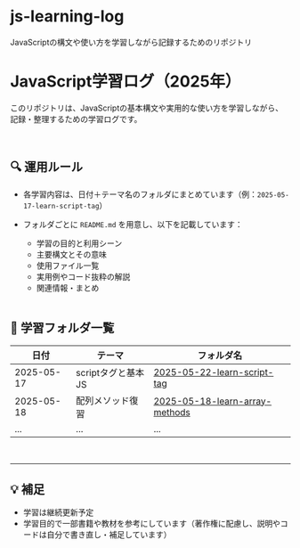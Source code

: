 # js-learning-log
JavaScriptの構文や使い方を学習しながら記録するためのリポジトリ

# JavaScript学習ログ（2025年）

このリポジトリは、JavaScriptの基本構文や実用的な使い方を学習しながら、記録・整理するための学習ログです。

<br>

## 🔍 運用ルール

- 各学習内容は、日付＋テーマ名のフォルダにまとめています（例：`2025-05-17-learn-script-tag`）
- フォルダごとに `README.md` を用意し、以下を記載しています：
  - 学習の目的と利用シーン
  - 主要構文とその意味
  - 使用ファイル一覧
  - 実用例やコード抜粋の解説
  - 関連情報・まとめ
 
  <br>

## 📂 学習フォルダ一覧

| 日付 | テーマ | フォルダ名 |
|------|--------|-------------|
| 2025-05-17 | scriptタグと基本JS | [2025-05-22-learn-script-tag](./2025-05-22-learn-script-tag) |
| 2025-05-18 | 配列メソッド復習 | [2025-05-18-learn-array-methods](./2025-05-18-learn-array-methods) |
| ... | ... | ... |


<br>

---

## 💡 補足

- 学習は継続更新予定
- 学習目的で一部書籍や教材を参考にしています（著作権に配慮し、説明やコードは自分で書き直し・補足しています）
